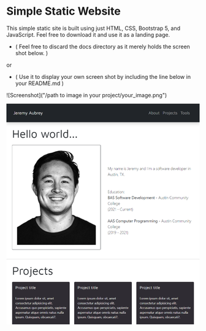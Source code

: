 # Simple Static Website

This simple static site is built using just HTML, CSS, Bootstrap 5, and JavaScript.
Feel free to download it and use it as a landing page.
*  ( Feel free to discard the docs directory as it merely holds the screen shot below. )

or

* ( Use it to display your own screen shot by including the line below in your README.md )

\!\[Screenshot\]("/path to image in your project/your_image.png")

![Screenshot](/docs/images/website_screen_shot.png)

 
